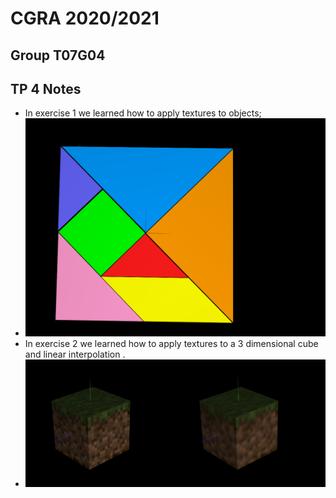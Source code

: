 # CGRA 2020/2021

## Group T07G04

## TP 4 Notes

- In exercise 1 we learned how to apply textures to objects; 
- ![Screenshot 1](screenshots/cgra-t07g04-tp4-1.png)
- In exercise 2 we learned how to apply textures to a 3 dimensional cube and linear interpolation .
- ![Screenshot 2](screenshots/cgra-t07g04-tp4-2.png)